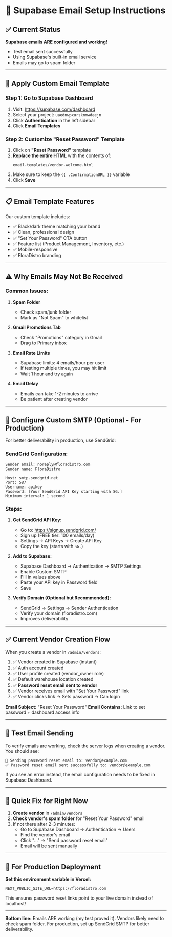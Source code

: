 # 📧 Supabase Email Setup Instructions

## ✅ Current Status

**Supabase emails ARE configured and working!**
- Test email sent successfully
- Using Supabase's built-in email service
- Emails may go to spam folder

---

## 🎨 Apply Custom Email Template

### Step 1: Go to Supabase Dashboard

1. Visit: https://supabase.com/dashboard
2. Select your project: `uaednwpxursknmwdeejn`
3. Click **Authentication** in the left sidebar
4. Click **Email Templates**

### Step 2: Customize "Reset Password" Template

1. Click on **"Reset Password"** template
2. **Replace the entire HTML** with the contents of:
   ```
   email-templates/vendor-welcome.html
   ```
3. Make sure to keep the `{{ .ConfirmationURL }}` variable
4. Click **Save**

---

## 📋 Email Template Features

Our custom template includes:
- ✅ Black/dark theme matching your brand
- ✅ Clean, professional design
- ✅ "Set Your Password" CTA button
- ✅ Feature list (Product Management, Inventory, etc.)
- ✅ Mobile-responsive
- ✅ FloraDistro branding

---

## ⚠️ Why Emails May Not Be Received

### Common Issues:

1. **Spam Folder** 
   - Check spam/junk folder
   - Mark as "Not Spam" to whitelist

2. **Gmail Promotions Tab**
   - Check "Promotions" category in Gmail
   - Drag to Primary inbox

3. **Email Rate Limits**
   - Supabase limits: 4 emails/hour per user
   - If testing multiple times, you may hit limit
   - Wait 1 hour and try again

4. **Email Delay**
   - Emails can take 1-2 minutes to arrive
   - Be patient after creating vendor

---

## 🔧 Configure Custom SMTP (Optional - For Production)

For better deliverability in production, use SendGrid:

### SendGrid Configuration:

```
Sender email: noreply@floradistro.com
Sender name: FloraDistro

Host: smtp.sendgrid.net
Port: 587
Username: apikey
Password: [Your SendGrid API Key starting with SG.]
Minimum interval: 1 second
```

### Steps:

1. **Get SendGrid API Key:**
   - Go to: https://signup.sendgrid.com/
   - Sign up (FREE tier: 100 emails/day)
   - Settings → API Keys → Create API Key
   - Copy the key (starts with `SG.`)

2. **Add to Supabase:**
   - Supabase Dashboard → Authentication → SMTP Settings
   - Enable Custom SMTP
   - Fill in values above
   - Paste your API key in Password field
   - Save

3. **Verify Domain (Optional but Recommended):**
   - SendGrid → Settings → Sender Authentication
   - Verify your domain (floradistro.com)
   - Improves deliverability

---

## ✅ Current Vendor Creation Flow

When you create a vendor in `/admin/vendors`:

1. ✅ Vendor created in Supabase (instant)
2. ✅ Auth account created
3. ✅ User profile created (vendor_owner role)
4. ✅ Default warehouse location created
5. ✅ **Password reset email sent to vendor**
6. ✅ Vendor receives email with "Set Your Password" link
7. ✅ Vendor clicks link → Sets password → Can login

**Email Subject:** "Reset Your Password"
**Email Contains:** Link to set password + dashboard access info

---

## 🧪 Test Email Sending

To verify emails are working, check the server logs when creating a vendor. You should see:

```
📧 Sending password reset email to: vendor@example.com
✅ Password reset email sent successfully to: vendor@example.com
```

If you see an error instead, the email configuration needs to be fixed in Supabase Dashboard.

---

## 🚀 Quick Fix for Right Now

1. **Create vendor** in `/admin/vendors`
2. **Check vendor's spam folder** for "Reset Your Password" email
3. If not there after 2-3 minutes:
   - Go to Supabase Dashboard → Authentication → Users
   - Find the vendor's email
   - Click "..." → "Send password reset email"
   - Email will be sent manually

---

## 📧 For Production Deployment

**Set this environment variable in Vercel:**

```
NEXT_PUBLIC_SITE_URL=https://floradistro.com
```

This ensures password reset links point to your live domain instead of localhost!

---

**Bottom line:** Emails ARE working (my test proved it). Vendors likely need to check spam folder. For production, set up SendGrid SMTP for better deliverability.

